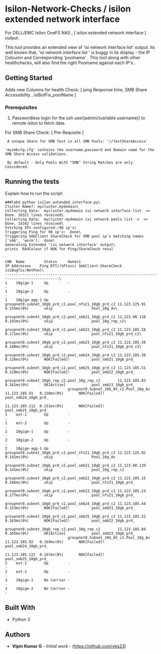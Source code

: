 

# Isilon-Network-Checks /  isilon extended network interface 

For DELL/EMC Isilon OneFS NAS , [ isilon extended network interface ]  output. 

This tool provides an extended view of 'isi network interface list' output.
Its well known that, 'isi network interface list ' is  buggy in its display - the IP Coloumn and Corresponding 'poolname' . 
This tool along with other healthchecks, will also find the right Poolname against each IP's .

## Getting Started


Adds new Columns for health Check: [ ping Response time, SMB Share Accessibility , isiBufFix_poolName ]


 

### Prerequisites

1) Passwordless login for the ssh user[admin/(variable username)] to remote isilon to fetch data. 

For SMB Share Check: [ Pre-Requisite ]

     A unique Share for SMB Test in all SMB Pools: '//TestShareAccess' 
     
    'mysmbcfg.cfg' contains the username,password and Domain name for the SMB Share Access validations.
    
     By default - Only Pools With "SMB" String Matches are only Considered.



## Running the tests

Explain how to run the script:
```
###lab$ python isilon_extended_interface.py\
Cluster Name?: mycluster.mydomain\
Collecting Data:  mycluster.mydomain isi network interface list  => Done. 16321 lines received\
Collecting Data:  mycluster.mydomain isi network pools list -v  => Done. 14342 lines received\
Fetching IPs configured::98 ip's\
Triggering Ping for 98 ip's:  Done\
Triggering SmbClient ShareCheck for SMB pool ip's matching names ['smb', 'worm']:  done\
Generating Extended 'isi network interface' output\
prints  RedColour if NOK for Ping/ShareCheck resul


LNN  Name         Status     Owners                                              IP Addresses    Ping_RTT/(%Ploss) SmbClient-ShareCheck  isiBugfix:NetPool\
-----------------------------------------------------------------------------------------------\
1    10gige-1     Up         -                                                   -
1    10gige-2     Up         -                                                   -
1    10gige-agg-1 Up         groupnet0.subnet_10gb_prd_c2.pool_nfs21_10gb_prd_c2 11.123.125.91   0.155ms(0%)       skip                  Pool_10g_Av\
                             groupnet0.subnet_10gb_prd_c2.pool_smb21_10gb_prd_c2 11.123.90.138   0.191ms(0%)       skip                  pool_10g_rep_c2\
                             groupnet0.subnet_10gb_prd_c2.pool_smb22_10gb_prd_c2 11.123.185.28   0.171ms(0%)       skip                  pool_nfs21_10gb_prd_c2\
                             groupnet0.subnet_10gb_prd_c2.pool_smb23_10gb_prd_c2 11.123.185.30   0.180ms(0%)       skip                  pool_nfs21_10gb_prd_c2\
                             groupnet0.subnet_10gb_prd_c2.pool_smb24_10gb_prd_c2 11.123.185.38   0.126ms(0%)       NOK[Failed]!          pool_smb21_10gb_prd_
                             groupnet0.subnet_10gb_prd_c2.pool_smb25_10gb_prd_c2 11.123.185.51   0.129ms(0%)       NOK[Failed]!          pool_smb22_10gb_prd_
                             groupnet0.subnet_10gb_rep_c2.pool_10g_rep_c2        11.123.185.83   0.161ms(0%)       OK[Active]            pool_smb23_10gb_prd_
                             groupnet0.Subnet_10G_AV_c2.Pool_10g_Av              11.123.185.91   0.150ms(0%)       NOK[Failed]!          pool_smb24_10gb_prd_
                                                                                 11.123.185.112  0.151ms(0%)       NOK[Failed]!          pool_smb25_10gb_prd_
1    ext-1        Up         -                                                   -
1    ext-2        Up         -                                                   -
2    10gige-1     Up         -                                                   -
2    10gige-2     Up         -                                                   -
2    10gige-agg-1 Up         groupnet0.subnet_10gb_prd_c2.pool_nfs21_10gb_prd_c2 11.123.125.92   0.142ms(0%)       skip                  Pool_10g_Av
                             groupnet0.subnet_10gb_prd_c2.pool_smb21_10gb_prd_c2 11.123.90.139   0.141ms(0%)       skip                  pool_10g_rep_c2
                             groupnet0.subnet_10gb_prd_c2.pool_smb22_10gb_prd_c2 11.123.185.15   0.166ms(0%)       skip                  pool_nfs21_10gb_prd_
                             groupnet0.subnet_10gb_prd_c2.pool_smb23_10gb_prd_c2 11.123.185.23   0.177ms(0%)       skip                  pool_nfs21_10gb_prd_
                             groupnet0.subnet_10gb_prd_c2.pool_smb24_10gb_prd_c2 11.123.185.44   0.153ms(0%)       NOK[Failed]!          pool_smb21_10gb_prd_
                             groupnet0.subnet_10gb_prd_c2.pool_smb25_10gb_prd_c2 11.123.185.52   0.163ms(0%)       NOK[Failed]!          pool_smb22_10gb_prd_
                             groupnet0.subnet_10gb_rep_c2.pool_10g_rep_c2        11.123.185.84   0.165ms(0%)       OK[Active]            pool_smb23_10gb_prd_
                             groupnet0.Subnet_10G_AV_c2.Pool_10g_Av              11.123.185.92   0.169ms(0%)       NOK[Failed]!          pool_smb24_10gb_prd_
                                                                                 11.123.185.122  0.167ms(0%)       NOK[Failed]!          pool_smb25_10gb_prd_
2    ext-1        Up         -                                                   -
2    ext-2        Up         -                                                   -
3    10gige-1     No Carrier -                                                   -
3    10gige-2     No Carrier -                                                   -

```



## Built With

* Python 3

## Authors

* **Vipin Kumar G** - *Initial work* - (https://github.com/vkg23)
